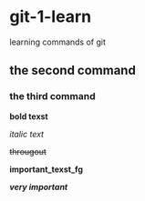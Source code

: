 # git-1-learn
learning commands of git

## the second command

### the third command

**bold texst**

*italic text*

~~througout~~

**important_texst_fg**

***very important***







